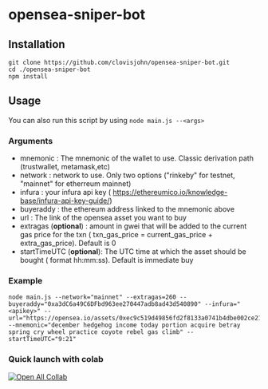 # opensea-sniper-bot

## Installation
```
git clone https://github.com/clovisjohn/opensea-sniper-bot.git
cd ./opensea-sniper-bot
npm install
```
## Usage
You can also run this script by using `node main.js --<args>`

### Arguments
- mnemonic : The mnemonic of the wallet to use. Classic derivation path (trustwallet, metamask,etc)
- network : network to use. Only two options ("rinkeby" for testnet, "mainnet" for etherreum mainnet)
- infura : your infura api key ( https://ethereumico.io/knowledge-base/infura-api-key-guide/)
- buyeraddy : the ethereum address linked to the mnemonic above
- url : The link of the opensea asset you want to buy
- extragas (**optional**) : amount in gwei that will be added to the current gas price for the txn ( txn_gas_price = current_gas_price + extra_gas_price). Default is 0
- startTimeUTC (**optional**): The UTC time at which the asset should be bought ( format hh:mm:ss). Default is immediate buy

### Example
```
node main.js --network="mainnet" --extragas=260 --buyeraddy="0xa3dC6a49C6DFbd963ee270447adb8ad43d540890" --infura="<apikey>" --url="https://opensea.io/assets/0xec9c519d49856fd2f8133a0741b4dbe002ce211b/2197" --mnemonic="december hedgehog income today portion acquire betray spring cry wheel practice coyote rebel gas climb" --startTimeUTC="9:21"
```

### Quick launch with colab
[![Open All Collab](https://colab.research.google.com/assets/colab-badge.svg)](https://githubtocolab.com/clovisjohn/opensea-sniper-bot/blob/main/notebook.ipynb)
